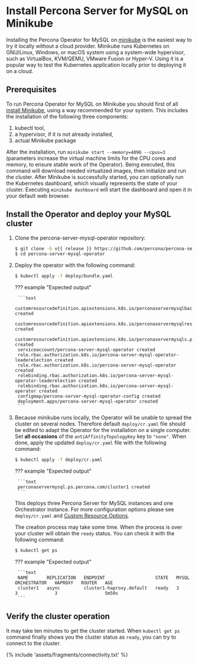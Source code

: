 # Install Percona Server for MySQL on Minikube

Installing the Percona Operator for MySQL on [minikube](https://github.com/kubernetes/minikube)
is the easiest way to try it locally without a cloud provider. Minikube runs
Kubernetes on GNU/Linux, Windows, or macOS system using a system-wide
hypervisor, such as VirtualBox, KVM/QEMU, VMware Fusion or Hyper-V. Using it is
a popular way to test the Kubernetes application locally prior to deploying it
on a cloud.

## Prerequisites

To run Percona Operator for MySQL on Minikube you should first of all [install Minikube](https://kubernetes.io/docs/tasks/tools/install-minikube/),
using a way recommended for your system. This includes the installation of
the following three components:

1. kubectl tool,
2. a hypervisor, if it is not already installed,
3. actual Minikube package

After the installation, run `minikube start --memory=4096 --cpus=3`
(parameters increase the virtual machine limits for the CPU cores and memory,
to ensure stable work of the Operator). Being executed, this command will
download needed virtualized images, then initialize and run the
cluster. After Minikube is successfully started, you can optionally run the
Kubernetes dashboard, which visually represents the state of your cluster.
Executing `minikube dashboard` will start the dashboard and open it in your
default web browser.

## Install the Operator and deploy your MySQL cluster

1. Clone the percona-server-mysql-operator repository:

    ```bash
    $ git clone -b v{{ release }} https://github.com/percona/percona-server-mysql-operator
    $ cd percona-server-mysql-operator
    ```

2. Deploy the operator with the following command:

    ```bash
    $ kubectl apply -f deploy/bundle.yaml
    ```

    ??? example "Expected output"

        ```text
        customresourcedefinition.apiextensions.k8s.io/perconaservermysqlbackups.ps.percona.com created
        customresourcedefinition.apiextensions.k8s.io/perconaservermysqlrestores.ps.percona.com created
        customresourcedefinition.apiextensions.k8s.io/perconaservermysqls.ps.percona.com created
        serviceaccount/percona-server-mysql-operator created
        role.rbac.authorization.k8s.io/percona-server-mysql-operator-leaderelection created
        role.rbac.authorization.k8s.io/percona-server-mysql-operator created
        rolebinding.rbac.authorization.k8s.io/percona-server-mysql-operator-leaderelection created
        rolebinding.rbac.authorization.k8s.io/percona-server-mysql-operator created
        configmap/percona-server-mysql-operator-config created
        deployment.apps/percona-server-mysql-operator created
        ```

3. Because minikube runs locally, the Operator will be unable to spread the
    cluster on several nodes. Therefore default ``deploy/cr.yaml`` file should
    be edited to adapt the Operator for the installation on a single computer.
    Set **all occasions** of the `antiAffinityTopologyKey` key to `"none"`.
    When done, apply the updated ``deploy/cr.yaml`` file with the following
    command:

    ```bash
    $ kubectl apply -f deploy/cr.yaml
    ```

    ??? example "Expected output"

        ```text
        perconaservermysql.ps.percona.com/cluster1 created
        ```

    This deploys three Percona Server for MySQL instances and one Orchestrator
    instance. For more configuration options please see `deploy/cr.yaml` and
    [Custom Resource Options](operator.md#operator-custom-resource-options).

    The creation process may take some time. When the process is over your
    cluster will obtain the `ready` status. You can check it with the following
    command:

    ```bash
    $ kubectl get ps
    ```

    ??? example "Expected output"

        ```text
        NAME       REPLICATION   ENDPOINT                   STATE   MYSQL   ORCHESTRATOR   HAPROXY   ROUTER   AGE
        cluster1   async         cluster1-haproxy.default   ready   3       3              3                  5m50s
        ```

## Verify the cluster operation

It may take ten minutes to get the cluster started. When `kubectl get ps`
command finally shows you the cluster status as `ready`, you can try to connect
to the cluster.

{% include 'assets/fragments/connectivity.txt' %}

